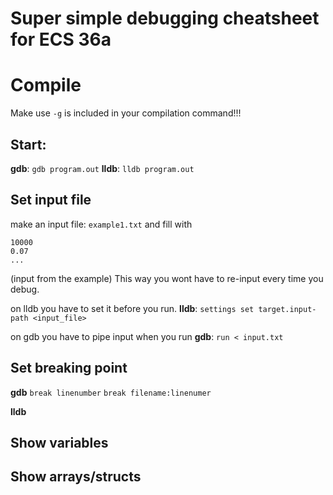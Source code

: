 
# Super simple debugging cheatsheet for ECS 36a

# Compile 
Make use `-g` is included in your compilation command!!! 
## Start:  
**gdb**: `gdb program.out`
**lldb**: `lldb program.out`

## Set input file
make an input file: `example1.txt` and fill with 
```
10000
0.07
...
```
(input from the example)
This way you wont have to re-input every time you debug. 


on lldb you have to set it before you run.
**lldb**: `settings set target.input-path <input_file>`

on gdb you have to pipe input when you run
**gdb**: `run < input.txt`

## Set breaking point


**gdb**
`break linenumber`
`break filename:linenumer`

**lldb**
## Show variables 

## Show arrays/structs